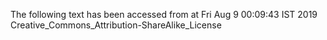The following text has been accessed from at Fri Aug 9 00:09:43 IST 2019
Creative_Commons_Attribution-ShareAlike_License
